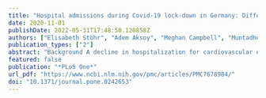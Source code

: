 ```yaml
---
title: "Hospital admissions during Covid-19 lock-down in Germany: Differences in discretionary and unavoidable cardiovascular events"
date: 2020-11-01
publishDate: 2022-05-31T17:48:50.120858Z
authors: ["Elisabeth Stöhr", "Adem Aksoy", "Meghan Campbell", "Muntadher Al Zaidi", "Can Öztürk", "Julia Vorloeper", "Jonas Lange", "Atsushi Sugiura", "Nihal Wilde", "Marc Ulrich Becher", "Christian Diepenseifen", "Ulrich Heister", "Georg Nickenig", "Sebastian Zimmer", "Vedat Tiyerili"]
publication_types: ["2"]
abstract: "Background A decline in hospitalization for cardiovascular events and catheter laboratory activation was reported for the United States and Italy during the initial stage of the Covid-19 pandemic of 2020. We report on the deployment of emergency services for cardiovascular events in a defined region in western Germany during the government-imposed lock-down period.  Methods We examined 5799 consecutive patients who were treated by emergency services for cardiovascular events during the Covid-19 pandemic (January 1 to April 30, 2020), and compared those to the corresponding time frame in 2019. Examining the emergency physicians’ records provided by nine locations in the area, we found a 20% overall decline in cardiovascular admissions.  Results The greatest reduction could be seen immediately following the government-imposed social restrictions. This reduction was mainly driven by a reduction in discretionary admissions for dizziness/syncope (-53%), heart failure (-38%), exacerbated COPD (-28%) and unstable angina (-23%), while unavoidable admissions for ST-elevation myocardial infarction (STEMI), cardiopulmonary resuscitation (CPR) and stroke were unchanged. There was a greater decline in emergency admissions for patients ≥60 years. There was also a greater reduction in emergency admissions for those living in urban areas compared to suburban areas.  Conclusions During the Covid-19 pandemic, a significant decline in hospitalization for cardiovascular events was observed during the government-enforced shutdown in a predefined area in western Germany. This reduction in admissions was mainly driven by “discretionary” cardiovascular events (unstable angina, heart failure, exacerbated COPD and dizziness/syncope), but events in which admission was unavoidable (CPR, STEMI and stroke) did not change."
featured: false
publication: "*PLoS One*"
url_pdf: "https://www.ncbi.nlm.nih.gov/pmc/articles/PMC7678984/"
doi: "10.1371/journal.pone.0242653"
---
```


